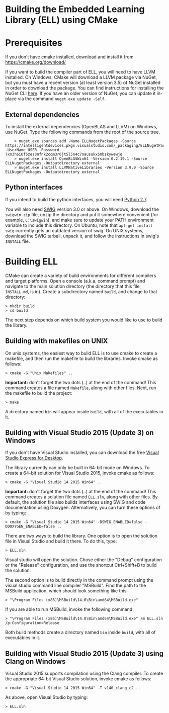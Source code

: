 # Building the Embedded Learning Library (ELL) using CMake

Prerequisites
=============
If you don't have cmake installed, download and install it from <https://cmake.org/download/>

If you want to build the compiler part of ELL, you will need to have LLVM installed. On Windows, CMake will 
download a LLVM package via NuGet, but you must have a recent version (at least version 3.5) of NuGet installed in order
to download the package. You can find instructions for installing the NuGet CLI [here](https://docs.nuget.org/ndocs/guides/install-nuget).
If you have an older version of NuGet, you can update it in-place via the command `nuget.exe update -Self`.

External dependencies
---------------------
To install the external dependencies (OpenBLAS and LLVM) on Windows, use NuGet. Type the following commands from the root 
of the source tree.

```
    > nuget.exe sources add -Name ELLNugetPackages -Source https://intelligentdevices.pkgs.visualstudio.com/_packaging/ELLNugetPackages/nuget/v3/index.json -UserName USER -Password 7xn3h6i6f5zes3nfnk2cqm3r6jt5l5n4c7nausukx5mbskywewjq
    > nuget.exe install OpenBLASWin64 -Version 0.2.19.1 -Source ELLNugetPackages -Outputdirectory external
    > nuget.exe install LLVMNativeLibraries -Version 3.9.0 -Source ELLNugetPackages -Outputdirectory external
```

Python interfaces
-----------------
If you intend to build the python interfaces, you will need [Python 2.7](https://www.python.org/downloads/). 

You will also need [SWIG](http://www.swig.org/download.html) version 3.0 or above. On Windows, download the `swigwin.zip` file, 
unzip the directory and put it somewhere convenient (for example, `C:\swigwin`), and make sure 
to update your PATH environment variable to include this directory. 
On Ubuntu, note that `apt-get install swig` currently gets an outdated version of swig. On UNIX systems,
download the SWIG tarball, unpack it, and follow the instructions in swig's `INSTALL` file.  
  
Building ELL
=============
CMake can create a variety of build environments for different compilers and target platforms. 
Open a console (a.k.a. command prompt) and navigate to the main solution directory (the directory that this file, `INSTALL.md`, is in). 
Create a subdirectory named `build`, and change to that directory:

    > mkdir build
    > cd build

The next step depends on which build system you would like to use to build the library.

Building with makefiles on UNIX
-------------------------------
On unix systems, the easiest way to build ELL is to use cmake to create a makefile, and then run the makefile to build the libraries. Invoke cmake as follows:

    > cmake -G "Unix Makefiles" ..

**Important:** don't forget the two dots (..) at the end of the command! This command creates a file named `Makefile`, along with other files. 
Next, run the makefile to build the project: 

    > make

A directory named `bin` will appear inside `build`, with all of the executables in it.

Building with Visual Studio 2015 (Update 3) on Windows
------------------------------------------------------
If you don't have Visual Studio installed, you can download the free [Visual Studio Express for Desktop](http://www.microsoft.com/express/). 

The library currently can only be built in 64-bit mode on Windows. To create a 64-bit solution for Visual Studio 2015, invoke cmake as follows:

    > cmake -G "Visual Studio 14 2015 Win64" ..

**Important:** don't forget the two dots (..) at the end of the command! This command creates a solution file named `ELL.sln`, along with other files. 
By default, the solution file also builds interfaces using SWIG and code documentation using Doxygen. Alternatively, you can turn these options of by typing:

    > cmake -G "Visual Studio 14 2015 Win64" -DSWIG_ENABLED=false -DDOXYGEN_ENABLED=false ..

There are two ways to build the library. One option is to open the solution file in Visual Studio and build it there. To do this, type:

    > ELL.sln

Visual studio will open the solution. Chose either the "Debug" configuration or the "Release" configuration, and use the shortcut Ctrl+Shift+B to build the solution. 

The second option is to build directly in the command prompt using the visual studio command line compiler "MSBuild". Find the path to the MSBuild application, which should look something like this

    > "\Program Files (x86)\MSBuild\14.0\Bin\amd64\MSBuild.exe"

If you are able to run MSBuild, invoke the following command:

    > "\Program Files (x86)\MSBuild\14.0\Bin\amd64\MSBuild.exe" /m ELL.sln /p:Configuration=Release 

Both build methods create a directory named `bin` inside `build`, with all of executables in it.

Building with Visual Studio 2015 (Update 3) using Clang on Windows
------------------------------------------------------------------
Visual Studio 2015 supports compilation using the Clang compiler. To create the appropriate 64-bit Visual Studio solution, invoke cmake as follows:

    > cmake -G "Visual Studio 14 2015 Win64" -T v140_clang_c2 ..

As above, open Visual Studio by typing:
 
    > ELL.sln

